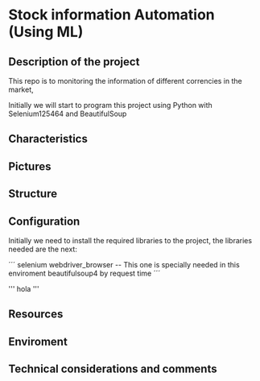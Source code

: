 # Stock information Automation (Using ML)

## Description of the project

This repo is to monitoring the information of different correncies in the market, 

Initially we will start to program this project using Python with Selenium125464
and BeautifulSoup



## Characteristics


## Pictures



## Structure


## Configuration

Initially we need to install the required libraries to the project, the libraries needed are the next: 

´´´
selenium
webdriver_browser  -- This one is specially needed in this enviroment
beautifulsoup4
by
request
time
´´´


'''
hola
'''


## Resources


## Enviroment




## Technical considerations and comments


